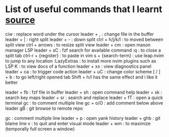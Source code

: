 # List of useful commands that I learnt [source](https://youtu.be/N93cTbtLCIM?si=88rnliVJ6DaxQABw)

ciw : replace word under the cursor
leader + , : change file in the buffer
leader + | : right split
leader + - : down split
ctrl + h/j/k/l : to moved between split view
ctrl + arrows : to resize split view
leader + cm : open mason manager LSP
leader + sC : fzf search for available command
:q : to close a split tab
ctrl-r + {register} : to paste in vim
s + {search-term} : use leap.nvim to jump to any location
:LazyExtras : to install more nvim plugins such as LSP
K : to view docs of a function
leader + xx : view diagnostics panel
leader + ca : to trigger code action
leader + uC : change color scheme
\[ / \]  + b : to go left/right opened tab
  Shift + h/l has the same effect and i like it better

leader + fb : fzf file in buffer
leader + sh : open command help
leader + sk : search key maps
leader + sr : search and replace
leader + fT : open a quick terminal
gc : to comment multiple line
gc + o/O : add comment below above
leader gB : git browse to remote repo
<!--this is a comment-->
gc : comment multiple line
leader + p : open yank history
leader + ghb : git blame line
v : to quit and enter visual mode
leader + wm : to maximize (temporally full screen a window)
